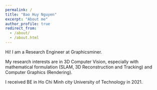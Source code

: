 ```yaml
---
permalink: /
title: "Bao Huy Nguyen"
excerpt: "About me"
author_profile: true
redirect_from: 
  - /about/
  - /about.html
---
```


Hi! I am a Research Engineer at Graphicsminer.

My research interests are in 3D Computer Vision, especially with mathematical formulation (SLAM, 3D Reconstruction and Tracking) and Computer Graphics (Rendering).

I received BE in Ho Chi Minh city University of Technology in 2021.
